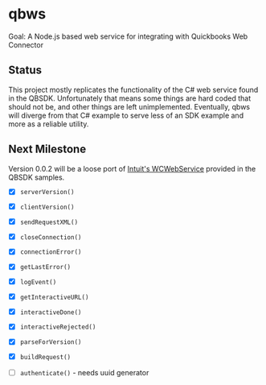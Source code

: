qbws
=========

Goal: A Node.js based web service for integrating with Quickbooks Web Connector

## Status ##

This project mostly replicates the functionality of the C# web service found in the QBSDK. Unfortunately that means some things are hard coded that should not be, and other things are left unimplemented. Eventually, qbws will diverge from that C# example to serve less of an SDK example and more as a reliable utility.

## Next Milestone ##
Version 0.0.2 will be a loose port of [Intuit's WCWebService][1] provided in the QBSDK samples.

- [x] `serverVersion()`
- [x] `clientVersion()`
- [x] `sendRequestXML()`
- [x] `closeConnection()`
- [x] `connectionError()`
- [x] `getLastError()`
- [x] `logEvent()`
- [x] `getInteractiveURL()`
- [x] `interactiveDone()`
- [x] `interactiveRejected()`
- [x] `parseForVersion()`
- [x] `buildRequest()`
- [ ] `authenticate()` - needs uuid generator


 [1]: https://developer-static.intuit.com/qbsdk-current/samples/readme.html#WCWebService%20(C#%20ASP.NET)%20(qbxml)%20(desktop)
 

